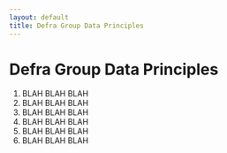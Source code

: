 ```yaml
---
layout: default
title: Defra Group Data Principles
---
```


# Defra Group Data Principles
1. BLAH BLAH BLAH
2. BLAH BLAH BLAH
3. BLAH BLAH BLAH
4. BLAH BLAH BLAH
5. BLAH BLAH BLAH
6. BLAH BLAH BLAH
